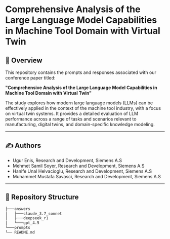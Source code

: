 # Comprehensive Analysis of the Large Language Model Capabilities in Machine Tool Domain with Virtual Twin

## 📄 Overview

This repository contains the prompts and responses associated with our conference paper titled:

**"Comprehensive Analysis of the Large Language Model Capabilities in Machine Tool Domain with Virtual Twin"**

The study explores how modern large language models (LLMs) can be effectively applied in the context of the machine tool industry, with a focus on virtual twin systems. It provides a detailed evaluation of LLM performance across a range of tasks and scenarios relevant to manufacturing, digital twins, and domain-specific knowledge modeling.

---

## ✍️ Authors

- Ugur Enis, Research and Development, Siemens A.S
- Mehmet Samil Soyer, Research and Development, Siemens A.S
- Hanife Unal Helvacioglu,  Research and Development, Siemens A.S
- Muhammet Mustafa Savasci,  Research and Development, Siemens A.S

---

## 📁 Repository Structure

```bash
├───answers
│   ├───claude_3.7_sonnet
│   ├───deepseek_r1
│   └───gpt_4.5
└───prompts
└── README.md
